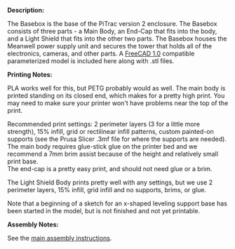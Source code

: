 ﻿**Description:**

The Basebox is the base of the PiTrac version 2 enclosure.  The Basebox consists of three parts - a Main Body, an End-Cap that fits into the body, and a Light Shield that fits into the other two parts.  The Basebox houses the Meanwell power supply unit and secures the tower that holds all of the electronics, cameras, and other parts. 
A [FreeCAD 1.0](https://www.freecad.org/downloads.php) compatible parameterized model is included here along with .stl files.

**Printing Notes:**

PLA works well for this, but PETG probably would as well. The main body is printed standing on its closed end, which makes for a pretty high print.  You may need to make sure your printer won't have problems near the top of the print.

Recommended print settings: 2 perimeter layers (3 for a little more strength), 15% infill, grid or rectilinear infill patterns, custom painted-on supports (see the Prusa Slicer .3mf file for where the supports are needed). The main body requires glue-stick glue on the printer bed and we recommend a 7mm brim assist because of the height and relatively small print base.  
The end-cap is a pretty easy print, and should not need glue or a brim.

The Light Shield Body prints pretty well with any settings, but we use 2 perimeter layers, 15% infill, grid infill and no supports, brims, or glue.

Note that a beginning of a sketch for an x-shaped leveling support base has been started in the model, but is not finished and not yet printable.

**Assembly Notes:**

See the [main assembly instructions](https://github.com/jamespilgrim/PiTrac/blob/main/Documentation/PiTrac%20Version%202%20Assembly.md).
